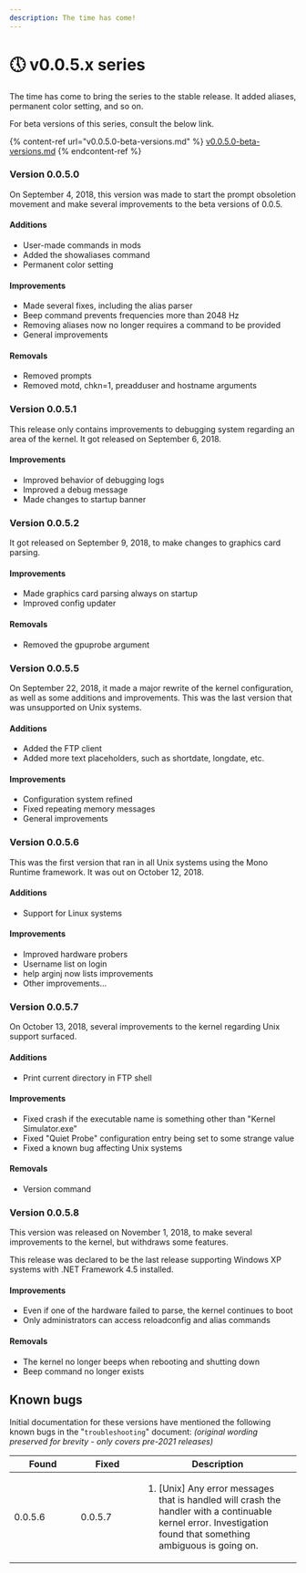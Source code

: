```yaml
---
description: The time has come!
---
```


# 🕔 v0.0.5.x series

The time has come to bring the series to the stable release. It added aliases, permanent color setting, and so on.

For beta versions of this series, consult the below link.

{% content-ref url="v0.0.5.0-beta-versions.md" %}
[v0.0.5.0-beta-versions.md](v0.0.5.0-beta-versions.md)
{% endcontent-ref %}

### Version 0.0.5.0

On September 4, 2018, this version was made to start the prompt obsoletion movement and make several improvements to the beta versions of 0.0.5.

#### Additions

* User-made commands in mods
* Added the showaliases command
* Permanent color setting

#### Improvements

* Made several fixes, including the alias parser
* Beep command prevents frequencies more than 2048 Hz
* Removing aliases now no longer requires a command to be provided
* General improvements

#### Removals

* Removed prompts
* Removed motd, chkn=1, preadduser and hostname arguments

### Version 0.0.5.1

This release only contains improvements to debugging system regarding an area of the kernel. It got released on September 6, 2018.

#### Improvements

* Improved behavior of debugging logs
* Improved a debug message
* Made changes to startup banner

### Version 0.0.5.2

It got released on September 9, 2018, to make changes to graphics card parsing.

#### Improvements

* Made graphics card parsing always on startup
* Improved config updater

#### Removals

* Removed the gpuprobe argument

### Version 0.0.5.5

On September 22, 2018, it made a major rewrite of the kernel configuration, as well as some additions and improvements. This was the last version that was unsupported on Unix systems.

#### Additions

* Added the FTP client
* Added more text placeholders, such as shortdate, longdate, etc.

#### Improvements

* Configuration system refined
* Fixed repeating memory messages
* General improvements

### Version 0.0.5.6

This was the first version that ran in all Unix systems using the Mono Runtime framework. It was out on October 12, 2018.

#### Additions

* Support for Linux systems

#### Improvements

* Improved hardware probers
* Username list on login
* help arginj now lists improvements
* Other improvements...

### Version 0.0.5.7

On October 13, 2018, several improvements to the kernel regarding Unix support surfaced.

#### Additions

* Print current directory in FTP shell

#### Improvements

* Fixed crash if the executable name is something other than "Kernel Simulator.exe"
* Fixed "Quiet Probe" configuration entry being set to some strange value
* Fixed a known bug affecting Unix systems

#### Removals

* Version command

### Version 0.0.5.8

This version was released on November 1, 2018, to make several improvements to the kernel, but withdraws some features.

This release was declared to be the last release supporting Windows XP systems with .NET Framework 4.5 installed.

#### Improvements

* Even if one of the hardware failed to parse, the kernel continues to boot
* Only administrators can access reloadconfig and alias commands

#### Removals

* The kernel no longer beeps when rebooting and shutting down
* Beep command no longer exists

## Known bugs

Initial documentation for these versions have mentioned the following known bugs in the "`troubleshooting`" document: _(original wording preserved for brevity - only covers pre-2021 releases)_

<table><thead><tr><th width="101">Found</th><th width="94">Fixed</th><th>Description</th></tr></thead><tbody><tr><td>0.0.5.6</td><td>0.0.5.7</td><td><ol><li>[Unix] Any error messages that is handled will crash the handler with a continuable kernel error. Investigation found that something ambiguous is going on.</li></ol></td></tr></tbody></table>
